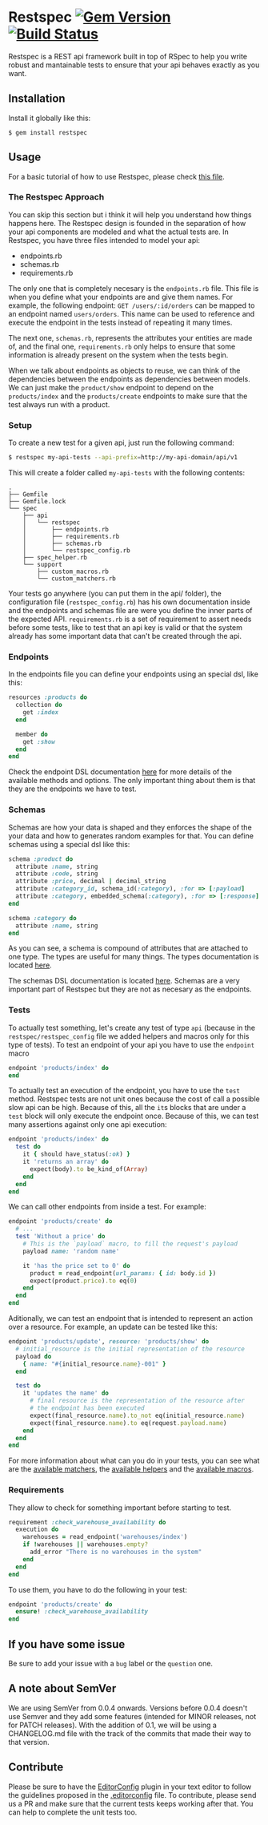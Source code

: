 # Restspec [![Gem Version](https://badge.fury.io/rb/restspec.svg)](http://badge.fury.io/rb/restspec) [![Build Status](https://travis-ci.org/platanus/restspec.svg?branch=master)](https://travis-ci.org/platanus/restspec)


Restspec is a REST api framework built in top of RSpec to help you write robust and mantainable tests to ensure that your api behaves exactly as you want.

## Installation

Install it globally like this:

    $ gem install restspec

## Usage

For a basic tutorial of how to use Restspec, please check [this file](https://github.com/platanus/restspec/blob/master/guides/tutorial.md).

### The Restspec Approach

You can skip this section but i think it will help you understand how things happens here. The Restspec design is founded in the separation of how your api components are modeled and what the actual tests are. In Restspec, you have three files intended to model your api:

- endpoints.rb
- schemas.rb
- requirements.rb

The only one that is completely necesary is the `endpoints.rb` file. This file is when you define what your endpoints are and give them names. For example, the following endpoint: `GET /users/:id/orders` can be mapped to an endpoint named `users/orders`. This name can be used to reference and execute the endpoint in the tests instead of repeating it many times.

The next one, `schemas.rb`, represents the attributes your entities are made of, and the final one, `requirements.rb` only helps to ensure that some information is already present on the system when the tests begin.

When we talk about endpoints as objects to reuse, we can think of the dependencies between the endpoints as dependencies between models. We can just make the `product/show` endpoint to depend on the `products/index` and the `products/create` endpoints to make sure that the test always run with a product.

### Setup

To create a new test for a given api, just run the following command:

```bash
$ restspec my-api-tests --api-prefix=http://my-api-domain/api/v1
```

This will create a folder called `my-api-tests` with the following contents:

```
.
├── Gemfile
├── Gemfile.lock
└── spec
    ├── api
    │   └── restspec
    │       ├── endpoints.rb
    │       ├── requirements.rb
    │       ├── schemas.rb
    │       └── restspec_config.rb
    ├── spec_helper.rb
    └── support
        ├── custom_macros.rb
        └── custom_matchers.rb
```

Your tests go anywhere (you can put them in the api/ folder), the configuration file (`restspec_config.rb`) has his own documentation inside and the endpoints and schemas file are were you define the inner parts of the expected API. `requirements.rb` is a set of requirement to assert needs before some tests, like to test that an api key is valid or that the system already has some important data that can't be created through the api.

### Endpoints

In the endpoints file you can define your endpoints using an special dsl, like this:

```ruby
resources :products do
  collection do
    get :index
  end

  member do
    get :show
  end
end
```

Check the endpoint DSL documentation [here](https://github.com/platanus/restspec/blob/master/guides/endpoints.md) for more details of the available methods and options. The only important thing about them is that they are the endpoints we have to test.

### Schemas

Schemas are how your data is shaped and they enforces the shape of the your data and how to generates random examples for that. You can define schemas using a special dsl like this:

```ruby
schema :product do
  attribute :name, string
  attribute :code, string
  attribute :price, decimal | decimal_string
  attribute :category_id, schema_id(:category), :for => [:payload]
  attribute :category, embedded_schema(:category), :for => [:response]
end

schema :category do
  attribute :name, string
end
```

As you can see, a schema is compound of attributes that are attached to one type. The types are useful for many things. The types documentation is located [here](https://github.com/platanus/restspec/blob/master/guides/types.md).

The schemas DSL documentation is located [here](https://github.com/platanus/restspec/blob/master/guides/schemas.md). Schemas are a very important part of Restspec but they are not as necesary as the endpoints.

### Tests

To actually test something, let's create any test of type `api` (because in the `restspec/restspec_config` file we added helpers and macros only for this type of tests). To test an endpoint of your api you have to use the `endpoint` macro

```ruby
endpoint 'products/index' do
end
```

To actually test an execution of the endpoint, you have to use the `test` method. Restspec tests are not unit ones because the cost of call a possible slow api can be high. Because of this, all the `it`s blocks that are under a `test` block will only execute the endpoint once. Because of this, we can test many assertions against only one api execution:

```ruby
endpoint 'products/index' do
  test do
    it { should have_status(:ok) }
    it 'returns an array' do
      expect(body).to be_kind_of(Array)
    end
  end
end
```

We can call other endpoints from inside a test. For example:

```ruby
endpoint 'products/create' do
  # ...
  test 'Without a price' do
    # This is the `payload` macro, to fill the request's payload
    payload name: 'random name'

    it 'has the price set to 0' do
      product = read_endpoint(url_params: { id: body.id })
      expect(product.price).to eq(0)
    end
  end
end
```

Aditionally, we can test an endpoint that is intended to represent an action over a resource. For example, an update can be tested like this:

```ruby
endpoint 'products/update', resource: 'products/show' do
  # initial_resource is the initial representation of the resource
  payload do
    { name: "#{initial_resource.name}-001" }
  end

  test do
    it 'updates the name' do
      # final resource is the representation of the resource after
      # the endpoint has been executed
      expect(final_resource.name).to_not eq(initial_resource.name)
      expect(final_resource.name).to eq(request.payload.name)
    end
  end
end
```

For more information about what can you do in your tests, you can see what are the [available matchers](https://github.com/platanus/restspec/blob/master/guides/matchers.md), the [available helpers](https://github.com/platanus/restspec/blob/master/guides/helpers.md) and the [available macros](https://github.com/platanus/restspec/blob/master/guides/macros.md).

### Requirements

They allow to check for something important before starting to test.

```ruby
requirement :check_warehouse_availability do
  execution do
    warehouses = read_endpoint('warehouses/index')
    if !warehouses || warehouses.empty?
      add_error "There is no warehouses in the system"
    end
  end
end
```

To use them, you have to do the following in your test:

```ruby
endpoint 'products/create' do
  ensure! :check_warehouse_availability
end
```

## If you have some issue

Be sure to add your issue with a `bug` label or the `question` one.

## A note about SemVer

We are using SemVer from 0.0.4 onwards. Versions before 0.0.4 doesn't use Semver and they add some features (intended for MINOR releases, not for PATCH releases). With the addition of 0.1, we will be using a CHANGELOG.md file with the track of the commits that made their way to that version.

## Contribute

Please be sure to have the [EditorConfig](http://editorconfig.org/) plugin in your text editor to follow the guidelines proposed in the [.editorconfig](https://github.com/platanus/restspec/blob/master/.editorconfig) file. To contribute, please send us a PR and make sure that the current tests keeps working after that. You can help to complete the unit tests too.
